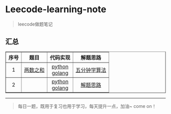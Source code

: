 # Leecode-learning-note
>leecode做题笔记

## 汇总



<div>
<body leftmargin=0 topmargin=0 marginheight=0 weightmargin=0>
<table border="1">
<tr align = "center">
  <th>序号</th>
  <th>题目</th>
  <th>代码实现</th>
  <th>解题思路</th>
</tr>
<tr align = "center">
  <td>1</td>
  <td><a href = "https://leetcode-cn.com/problems/two-sum/">两数之和</a></td>
  <td>
      <a href = "">python</a>
      <br/>
      <a href = "">golang</a>
  </td>
  <td><a href = "https://www.cxyxiaowu.com/6840.html">五分钟学算法</a></td>
</tr>
<tr align = "center">
  <td>2</td>
  <td><a href = "https://leetcode-cn.com/problems/two-sum/"></a></td>
  <td>
      <a href = "">python</a>
      <br/>
      <a href = "">golang</a>
  </td>
  <td><a href = "">解题思路</a></td>
</tr>
</table>    
</body>
</div>

---
>每日一题，既用于复习也用于学习，每天提升一点，加油~ come on！
